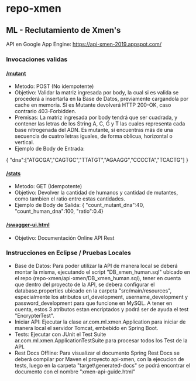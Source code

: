 # repo-xmen
## ML - Reclutamiento de Xmen's

API en Google App Engine: https://api-xmen-2019.appspot.com/

### Invocaciones validas

#### [/mutant](https://api-xmen-2019.appspot.com/mutant)
* Metodo: POST (No idempotente)
* Objetivo: Validar la matriz ingresada por body, la cual si es valida se procederá a insertarla en la Base de Datos, previamente cargandola por cache en memoria. Si es Mutante devolverá HTTP 200-OK, caso contrario 403-Forbidden.
* Premisas: La matriz ingresada por body tendrá que ser cuadrada, y contener las letras de los String A, C, G y T las cuales representa cada base nitrogenada del ADN. Es mutante, si encuentras más de una secuencia de cuatro letras iguales, de forma oblicua, horizontal o vertical.
* Ejemplo de Body de Entrada:

{ "dna":["ATGCGA","CAGTGC","TTATGT","AGAAGG","CCCCTA","TCACTG"] }


#### [/stats](https://api-xmen-2019.appspot.com/stats)
* Metodo: GET (Idempotente)
* Objetivo: Devolver la cantidad de humanos y cantidad de mutantes, como tambien el ratio entre estas cantidades.
* Ejemplo de Body de Salida:
{ "count_mutant_dna":40, "count_human_dna":100, "ratio":0.4}


#### [/swagger-ui.html](https://api-xmen-2019.appspot.com/swagger-ui.html)
* Objetivo: Documentación Online API Rest


### Instrucciones en Eclipse / Pruebas Locales
* Base de Datos: Para poder utilizar la API de manera local se deberá montar la misma, ejecutando el script "DB_xmen_human.sql" ubicado en el repo (repo-xmen/api-xmen/DB_xmen_human.sql), tener en cuenta que dentro del proyecto de la API, se debera configurar el database.properties ubicado en la carpeta "src/main/resources", especialmente los atributos url_development, username_development y password_development para que funcione en MySQL. A tener en cuenta, estos 3 atributos estan encriptados y podrá ser de ayuda el test "EncrypterTest".
* Iniciar API: Ejecutar la clase ar.com.ml.xmen.Application para iniciar de manera local el servidor Tomcat, embebido en Spring Boot.
* Tests: Ejecutar con JUnit el Test Suite ar.com.ml.xmen.ApplicationTestSuite para procesar todos los Test de la API.
* Rest Docs Offline: Para visualizar el documento Spring Rest Docs se deberá compilar por Maven el proyecto api-xmen, con la ejecucion de tests, luego en la carpeta "target\generated-docs" se podrá encontrar el documento con el nombre "xmen-api-guide.html"

